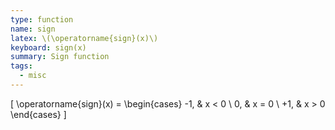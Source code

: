 ```yaml
---
type: function
name: sign
latex: \(\operatorname{sign}(x)\)
keyboard: sign(x)
summary: Sign function
tags:
  - misc
---
```


\[
\operatorname{sign}(x) =
\begin{cases}
-1, & x < 0 \\
0, & x = 0 \\
+1, & x > 0
\end{cases}
\]
